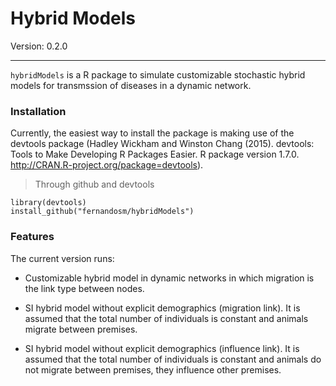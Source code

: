 Hybrid Models
====
Version: 0.2.0

___

`hybridModels` is a R package to simulate customizable stochastic hybrid models for transmssion of diseases in a dynamic network. 

### Installation ###
Currently, the easiest way to install the package is making use of the devtools package (Hadley Wickham and Winston Chang (2015). devtools: Tools to Make Developing R Packages Easier. R package version 1.7.0. http://CRAN.R-project.org/package=devtools).

> Through github and devtools
```
library(devtools)
install_github("fernandosm/hybridModels")
```

### Features ###

The current version runs:

* Customizable hybrid model in dynamic networks in which migration is the link type between nodes.

* SI hybrid model without explicit demographics (migration link). It is assumed that the total number of individuals is constant and animals migrate between premises.

* SI hybrid model without explicit demographics (influence link). It is assumed that the total number of individuals is constant and animals do not migrate between premises, they influence other premises.
